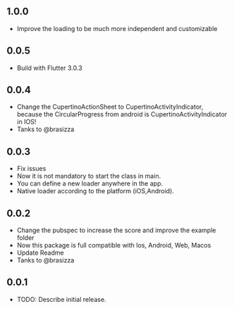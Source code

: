 ## 1.0.0
* Improve the loading to be much more independent and customizable

## 0.0.5
* Build with Flutter 3.0.3

## 0.0.4
* Change the CupertinoActionSheet to CupertinoActivityIndicator, because the CircularProgress from android is CupertinoActivityIndicator in IOS!
* Tanks to @brasizza

## 0.0.3
* Fix issues
* Now it is not mandatory to start the class in main.
* You can define a new loader anywhere in the app.
* Native loader according to the platform (iOS,Android).

## 0.0.2
* Change the pubspec to increase the score and improve the example folder
* Now this package is full compatible with Ios, Android, Web, Macos
* Update Readme
* Tanks to @brasizza

## 0.0.1
* TODO: Describe initial release.
